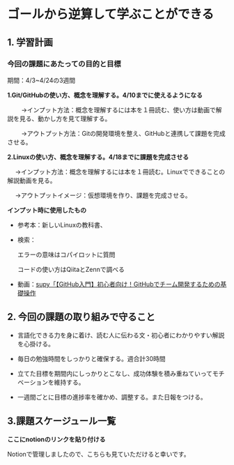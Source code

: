 # ゴールから逆算して学ぶことができる

## 1. 学習計画

### 今回の課題にあたっての目的と目標

期間：4/3~4/24の3週間

**1\.Git/GitHubの使い方、概念を理解する。4/10までに使えるようになる**

　　  →インプット方法：概念を理解するには本を１冊読む、使い方は動画で解説を見る、動かし方を見て理解する。
    
　　  →アウトプット方法：Gitの開発環境を整え、GitHubと連携して課題を完成させる。
  
**2\.Linuxの使い方、概念を理解する。4/18までに課題を完成させる**
 
　   →インプット方法：概念を理解するには本を１冊読む。Linuxでできることの解説動画を見る。
 
　   →アウトプットイメージ：仮想環境を作り、課題を完成させる。

**インプット時に使用したもの**

  - 参考本：新しいLinuxの教科書、

  - 検索：
  
    エラーの意味はコパイロットに質問

    コードの使い方はQiitaとZennで調べる

  - 動画：[supy「【GitHub入門】初心者向け！GitHubでチーム開発するための基礎操作](https://www.youtube.com/watch?v=Dz95iUNt-fg&t=2157s)



  

## 2. 今回の課題の取り組みで守ること

- 言語化できる力を身に着け、読む人に伝わる文・初心者にわかりやすい解説を心掛ける。

- 毎日の勉強時間をしっかりと確保する。週合計30時間

- 立てた目標を期間内にしっかりとこなし、成功体験を積み重ねていってモチベーションを維持する。

- 一週間ごとに目標の進捗率を確かめ、調整する。また日報をつける。



## 3.課題スケージュール一覧

**ここにnotionのリンクを貼り付ける**

Notionで管理しましたので、こちらも見ていただけると幸いです。
